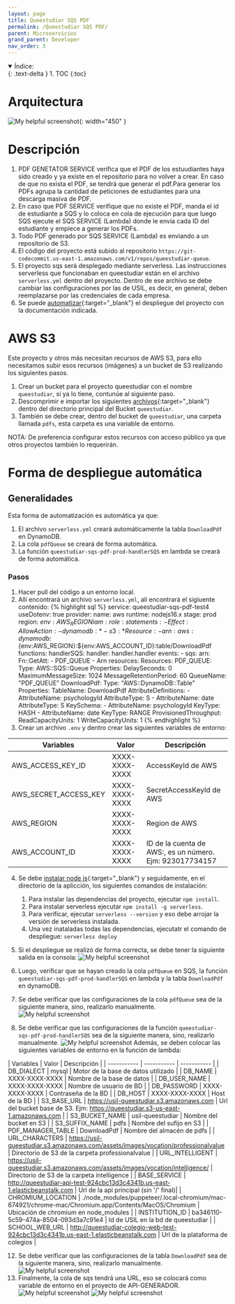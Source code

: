 ```yaml
---
layout: page
title: Queestudiar SQS PDF
permalink: /Queestudiar SQS PDF/
parent: Microservicios
grand_parent: Developer
nav_order: 3
---
```


<details open markdown="block">
  <summary>
    Índice:
  </summary>
  {: .text-delta }
1. TOC
{:toc}
</details>

# Arquitectura

![My helpful screenshot](https://cdn.discordapp.com/attachments/955522800918085684/1010224651806462052/unknown.png){: width="450" }

# Descripción

1. PDF GENETATOR SERVICE verifica que el PDF de los estuudiantes haya sido creado y ya existe en el repositorio para no volver a crear. En caso de que no exista el PDF, se tendrá que generar el pdf.Para generar los PDFs agrupa la cantidad de peticiones de estudiantes para una descarga masiva de PDF.
1. En caso que PDF SERVICE verifique que no existe el PDF, manda el id de estudiante a SQS y lo coloca en cola de ejecución para que luego SQS ejecute el SQS SERVICE (Lambda)  donde le envía cada ID del estudiante y empiece a generar los PDFs.
1. Todo PDF generado por SQS SERVICE (Lambda) es enviando a un repositorio de S3.
1. El código del proyecto está subido al repositorio `https://git-codecommit.us-east-1.amazonaws.com/v1/repos/queestudiar-queue`.
1. El proyecto sqs será desplegado mediante serverless. Las instrucciones serverless que funcionaban en queestudiar están en el archivo `serverless.yml` dentro del proyecto. Dentro de ese archivo se debe cambiar las configuraciones por las de USIL, es decir, en general, deben reemplazarse por las credenciales de cada empresa.
1. Se puede [automatizar](https://aws.amazon.com/blogs/devops/building-a-serverless-jenkins-environment-on-aws-fargate/){:target="_blank"} el despliegue del proyecto con la documentación indicada.

<!-- ### Paso 1
#### Amazon SQS

Se utilizará el servicio de colas de Amazon SQS y será nombrado `PDF_QUEUE`
La configuración general de la cola debe ser la siguiente:
  ![My helpful screenshot](https://cdn.discordapp.com/attachments/955522800918085684/1039665552102277140/image.png)
  ![My helpful screenshot](https://cdn.discordapp.com/attachments/955522800918085683/1032715515635961927/unknown.png)

### Paso 2

Se debe deplegar el proyecto con severless, para ello:

1. [Creamos](https://qe-docs.herokuapp.com/Queestudiar%20AWS/#downloadpdf){:target="_blank"}  una tabla `DownloadPdf` en DynamoDB.
2. Al haber creado la tabla, vamos a la información de la tabla y tendremos un Nombre de recurso de Amazon (ARN) el cual copiaremos como valor de la variable DYMANO_DOWNLOAD_PDF_TABLE_ARN.
3. También será necesario configurar correctamente la región utilizada por la empresa y ponerla en el documento `serverless.yml`.
4. Copiar el ARN de la cola de SQS:
   ![My helpful screenshot](https://cdn.discordapp.com/attachments/955522800918085684/1039937366258876496/image.png)
5. Pegar el ARN en el documento `.env` como valor de la variable SQS_PDF_QUEUE_ARN.
6. Colocar las siguientes variables de entorno en el documento `.env`:

    | Variables                   | Valor                                 | Descripción |
    | -----------                 | -----------                           | ----------- |
    | AWS_ACCESS_KEY_ID                   | XXXX-XXXX-XXXX | AccessKeyId de AWS |
    | AWS_SECRET_ACCESS_KEY                   | XXXX-XXXX-XXXX | SecretAccessKeyId de AWS |
    | AWS_REGION                   | XXXX-XXXX-XXXX | Region de AWS |
    | DYMANO_DOWNLOAD_PDF_TABLE_ARN                   | XXXX-XXXX-XXXX | ARN de la tabla DownloadPdf |
    | SQS_PDF_QUEUE_ARN                   | XXXX-XXXX-XXXX | ARN de la cola PDF_QUEUE |

    El usuario con esas credenciales debería tener configurado las siguientes políticas:
   ![My helpful screenshot](https://cdn.discordapp.com/attachments/955522800918085684/1040727120537714729/unknown.png)


7. Se debe [instalar node js](https://www.youtube.com/watch?v=ipmhBYqIP44&ab_channel=UskoKruM2010){:target="_blank"} y seguidamente, en el directorio de la aplicción, los siguientes comandos de instalación:
   1. Para instalar las dependencias del proyecto, ejecutar `npm install`.
   2. Para instalar serverless ejecutar `npm install -g serverless`.
   3. Para verificar, ejecutar `serverless --version` y eso debe arrojar la versión de serverless instalada.
   4. Una vez inataladas todas las dependencias, ejecutatr el comando de despliegue: `serverless deploy`
8. Si el despliegue se realizó de forma correcta, se debe tener la siguiente salida en la consola:
   ![My helpful screenshot](https://cdn.discordapp.com/attachments/955522800918085684/1040705088034975834/image.png)

### Paso 3

#### Lambda

Se utilizará el servicio de Funciones de Lambda de AWS. La función será nombrada: `queestudiar-sqs-pdf-prod-handlerSQS`, o similar, eso dependerá del nombre del servicio especificado en `serverless.yml`:
  ![My helpful screenshot](https://cdn.discordapp.com/attachments/955522800918085684/1040023428905836594/image.png)

Esta función se creará de forma automática al hacer el despliegue de la aplicación.

En lambda verificar la función creada automáticamente y, además, deberá tener un desencadenador a la cola de SQS `PDF_QUEUE`:
  ![My helpful screenshot](https://cdn.discordapp.com/attachments/955522800918085684/1039667177025966180/image.png)

La configuración del desencadenador debe tener la siguiente configuración:
  ![My helpful screenshot](https://cdn.discordapp.com/attachments/955522800918085684/1039668395571937430/image.png)
  ![My helpful screenshot](https://cdn.discordapp.com/attachments/955522800918085683/1032731135563792424/unknown.png)

### Paso 4

Dentro de Lambda, en la función creada de forma automática, se deben crear las variables de entorno, damos click en "Editar", y dentro, creamos las variables de entorno:
  ![My helpful screenshot](https://cdn.discordapp.com/attachments/955522800918085684/1039662792011153468/image.png)

Las variables de entorno son las siguientes:

| Variables                   | Valor                                 | Descripción |
| -----------                 | -----------                           | ----------- |
| DB_DIALECT                  | mysql                         | Motor de la base de datos utilizado |
| DB_NAME                     | XXXX-XXXX-XXXX           | Nombre de la base de datos |
| DB_USER_NAME                | XXXX-XXXX-XXXX                              | Nombre de usuario de BD |
| DB_PASSWORD                 | XXXX-XXXX-XXXX                      | Contraseña de la BD |
| DB_HOST                     | XXXX-XXXX-XXXX         | Host de la BD |
| S3_BASE_URL                   | XXXXX-XXXX-XXXX | Url del bucket base de S3. Ejm: <https://queestudiar.s3-us-east-1.amazonaws.com> |
| S3_BUCKET_NAME                   | queestudiar | Nombre del bucket en S3 |
| S3_SUFFIX_NAME                   | pdfs | Nombre del sufijo en S3 |
| PDF_MANAGER_TABLE                   | pdfs | Nombre del almacén de pdfs |
| URL_CHARACTERS                   | XXXX-XXXX-XXXX | Directorio de S3 de la carpeta professionalvalue |
| URL_INTELLIGENT                   | XXXX-XXXX-XXXX | Directorio de S3 de la carpeta intelligence |
| BASE_SERVICE                   | Url de la api principal | Url de la api principal |
| CHROMIUM_LOCATION                   | ./node_modules/puppeteer/.local-chromium/mac-674921/chrome-mac/Chromium.app/Contents/MacOS/Chromium | Ubicación de chromium en node_modules |
| INSTITUTION_ID                   | ba346110-5c59-474a-8504-093d3a7c91e4 | Id de USIL en la bd de queestudiar |
| SCHOOL_WEB_URL                   | <https://school.queestudiar.pe> | Url de la plataforma de colegios |

### Paso 5

Finalmente, la cola de sqs tendrá una URL, eso se colocará como variable de entorno en el proyecto de API-GENERADOR.
  ![My helpful screenshot](https://cdn.discordapp.com/attachments/955522800918085684/1039669151469416459/image.png)
  ![My helpful screenshot](https://cdn.discordapp.com/attachments/955522800918085684/1039939645267525702/unknown.png)
 -->
# AWS S3

Este proyecto y otros más necesitan recursos de AWS S3, para ello necesitamos subir esos recursos (imágenes) a un bucket de S3 realizando los siguientes pasos.

1. Crear un bucket para el proyecto queestudiar con el nombre `queestudiar`, si ya lo tiene, contunúe al siguiente paso.
2. Descomprimir e importar los siguientes [archivos](https://drive.google.com/file/d/1R3ykcBoYh6R2PanPsuDZyfQwSKzndnFQ/view?usp=sharing){:target="_blank"} dentro del directorio principal del Bucket `queestudiar`.
3. También se debe crear, dentro del bucket de `queestudiar`, una carpeta llamada `pdfs`, esta carpeta es una variable de entorno.

NOTA: De preferencia configurar estos recursos con acceso público ya que otros proyectos también lo requerirán.



# Forma de despliegue automática

## Generalidades

Esta forma de automatización es automática ya que:

1. El archivo `serverless.yml` creará automáticamente la tabla `DownloadPdf` en DynamoDB.
2. La cola `pdfQueue` se creará de forma automática.
3. La función `queestudiar-sqs-pdf-prod-handlerSQS` en lambda se creará de forma automática.

### Pasos

  1. Hacer pull del código a un entorno local.
  2. Allí encontrará un archivo `serverless.yml`, alí encontrará el sigiuente contenido:
      {% highlight sql %}
        service: queestudiar-sqs-pdf-test4
        useDotenv: true
        provider:
          name: aws
          runtime: nodejs16.x
          stage: prod
          region: ${env:AWS_REGION}
          iam:
            role:
              statements:
                - Effect: Allow
                  Action:
                    - dynamodb:*
                    - s3:*
                  Resource:
                    - arn:aws:dynamodb:${env:AWS_REGION}:${env:AWS_ACCOUNT_ID}:table/DownloadPdf
        functions:
          handlerSQS:
            handler: handler.handler
            events:
              - sqs:
                  arn:
                    Fn::GetAtt:
                      - PDF_QUEUE
                      - Arn
        resources:
          Resources:
            PDF_QUEUE:
              Type: AWS::SQS::Queue
              Properties:
                DelaySeconds: 0
                MaximumMessageSize: 1024
                MessageRetentionPeriod: 60
                QueueName: "PDF_QUEUE"
            DownloadPdf:
              Type: "AWS::DynamoDB::Table"
              Properties:
                TableName: DownloadPdf
                AttributeDefinitions:
                  - AttributeName: psychologyId
                    AttributeType: S
                  - AttributeName: date
                    AttributeType: S
                KeySchema:
                  - AttributeName: psychologyId
                    KeyType: HASH
                  - AttributeName: date
                    KeyType: RANGE
                ProvisionedThroughput:
                  ReadCapacityUnits: 1
                  WriteCapacityUnits: 1
      {% endhighlight %}
  3. Crear un archivo `.env` y dentro crear las siguientes variables de entorno:

  | Variables                   | Valor                                 | Descripción |
  | -----------                 | -----------                           | ----------- |
  | AWS_ACCESS_KEY_ID                   | XXXX-XXXX-XXXX | AccessKeyId de AWS |
  | AWS_SECRET_ACCESS_KEY                   | XXXX-XXXX-XXXX | SecretAccessKeyId de AWS |
  | AWS_REGION                   | XXXX-XXXX-XXXX | Region de AWS |
  | AWS_ACCOUNT_ID                   | XXXX-XXXX-XXXX | ID de la cuenta de AWS:, es un número. Ejm: 923017734157 |

  4. Se debe [instalar node js](https://www.youtube.com/watch?v=ipmhBYqIP44&ab_channel=UskoKruM2010){:target="_blank"} y seguidamente, en el directorio de la aplicción, los siguientes comandos de instalación:
      1. Para instalar las dependencias del proyecto, ejecutar `npm install`.
      2. Para instalar serverless ejecutar `npm install -g serverless`.
      3. Para verificar, ejecutar `serverless --version` y eso debe arrojar la versión de serverless instalada.
      4. Una vez inataladas todas las dependencias, ejecutatr el comando de despliegue: `serverless deploy`
  5. Si el despliegue se realizó de forma correcta, se debe tener la siguiente salida en la consola:
   ![My helpful screenshot](https://cdn.discordapp.com/attachments/955522800918085684/1040705088034975834/image.png)
  
  6. Luego, verificar que se hayan creado la cola `pdfQueue` en SQS, la función `queestudiar-sqs-pdf-prod-handlerSQS` en lambda y la tabla `DownloadPdf` en dynamoDB.
  10. Se debe verificar que las configuraciones de la cola `pdfQueue` sea de la siguiente manera, sino, realizarlo manualmente.
   ![My helpful screenshot](https://cdn.discordapp.com/attachments/955522800918085684/1044282705308819556/image.png)

  11. Se debe verificar que las configuraciones de la función `queestudiar-sqs-pdf-prod-handlerSQS` sea de la siguiente manera, sino, realizarlo manualmente.
   ![My helpful screenshot](https://cdn.discordapp.com/attachments/955522800918085684/1044283303886323732/image.png)
   Además, se deben colocar las siguientes variables de entorno en la función de lambda:

   | Variables                   | Valor                                 | Descripción |
    | -----------                 | -----------                           | ----------- |
    | DB_DIALECT                  | mysql                         | Motor de la base de datos utilizado |
    | DB_NAME                     | XXXX-XXXX-XXXX           | Nombre de la base de datos |
    | DB_USER_NAME                | XXXX-XXXX-XXXX                              | Nombre de usuario de BD |
    | DB_PASSWORD                 | XXXX-XXXX-XXXX                      | Contraseña de la BD |
    | DB_HOST                     | XXXX-XXXX-XXXX         | Host de la BD |
    | S3_BASE_URL                   | <https://usil-queestudiar.s3.amazonaws.com> | Url del bucket base de S3. Ejm: <https://queestudiar.s3-us-east-1.amazonaws.com> |
    | S3_BUCKET_NAME                   | usil-queestudiar | Nombre del bucket en S3 |
    | S3_SUFFIX_NAME                   | pdfs | Nombre del sufijo en S3 |
    | PDF_MANAGER_TABLE                   | DownloadPdf | Nombre del almacén de pdfs |
    | URL_CHARACTERS                   | <https://usil-queestudiar.s3.amazonaws.com/assets/images/vocation/professionalvalue> | Directorio de S3 de la carpeta professionalvalue |
    | URL_INTELLIGENT                   | <https://usil-queestudiar.s3.amazonaws.com/assets/images/vocation/intelligence/> | Directorio de S3 de la carpeta intelligence |
    | BASE_SERVICE                   | <http://queestudiar-api-test-924cbc13d3c4341b.us-east-1.elasticbeanstalk.com> | Url de la api principal (sin '/' final)|
    | CHROMIUM_LOCATION                   | ./node_modules/puppeteer/.local-chromium/mac-674921/chrome-mac/Chromium.app/Contents/MacOS/Chromium | Ubicación de chromium en node_modules |
    | INSTITUTION_ID                   | ba346110-5c59-474a-8504-093d3a7c91e4 | Id de USIL en la bd de queestudiar |
    | SCHOOL_WEB_URL                   | <http://queestudiar-colegio-web-test-924cbc13d3c4341b.us-east-1.elasticbeanstalk.com> | Url de la plataforma de colegios |


  12.  Se debe verificar que las configuraciones de la tabla `DownloadPdf` sea de la siguiente manera, sino, realizarlo manualmente.
   ![My helpful screenshot](https://cdn.discordapp.com/attachments/955522800918085684/1044284753811079238/image.png)
  16.  Finalmente, la cola de sqs tendrá una URL, eso se colocará como variable de entorno en el proyecto de API-GENERADOR.
   ![My helpful screenshot](https://cdn.discordapp.com/attachments/955522800918085684/1039669151469416459/image.png)
   ![My helpful screenshot](https://cdn.discordapp.com/attachments/955522800918085684/1039939645267525702/unknown.png)

